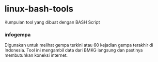 # linux-bash-tools
Kumpulan tool yang dibuat dengan BASH Script

### infogempa
Digunakan untuk melihat gempa terkini atau 60 kejadian gempa terakhir di Indonesia.
Tool ini mengambil data dari BMKG langsung dan pastinya membutuhkan koneksi internet.
